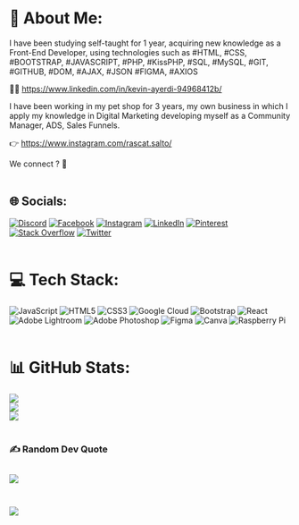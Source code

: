 # 💫 About Me:
I have been studying self-taught for 1 year, acquiring new knowledge as a Front-End Developer, using technologies such as #HTML, #CSS, #BOOTSTRAP, #JAVASCRIPT, #PHP, #KissPHP, #SQL, #MySQL, #GIT, #GITHUB, #DOM, #AJAX, #JSON  #FIGMA, #AXIOS

🧑‍💻 https://www.linkedin.com/in/kevin-ayerdi-94968412b/

I have been working in my pet shop for 3 years, my own business in which I apply my knowledge in Digital Marketing developing myself as a Community Manager, ADS, Sales Funnels. 

👉 https://www.instagram.com/rascat.salto/

We connect ? 💬<br><br>


## 🌐 Socials:
[![Discord](https://img.shields.io/badge/Discord-%237289DA.svg?logo=discord&logoColor=white)](https://discord.gg/https://discord.gg/ZMdqeHwW) [![Facebook](https://img.shields.io/badge/Facebook-%231877F2.svg?logo=Facebook&logoColor=white)](https://facebook.com/https://www.facebook.com/SrAyerdi) [![Instagram](https://img.shields.io/badge/Instagram-%23E4405F.svg?logo=Instagram&logoColor=white)](https://instagram.com/https://www.instagram.com/kevin.ayerdi/) [![LinkedIn](https://img.shields.io/badge/LinkedIn-%230077B5.svg?logo=linkedin&logoColor=white)](https://linkedin.com/in/https://www.linkedin.com/in/kevin-ayerdi-94968412b/) [![Pinterest](https://img.shields.io/badge/Pinterest-%23E60023.svg?logo=Pinterest&logoColor=white)](https://pinterest.com/https://ar.pinterest.com/KevinAyerdi/) [![Stack Overflow](https://img.shields.io/badge/-Stackoverflow-FE7A16?logo=stack-overflow&logoColor=white)](https://stackoverflow.com/users/9919) [![Twitter](https://img.shields.io/badge/Twitter-%231DA1F2.svg?logo=Twitter&logoColor=white)](https://twitter.com/https://twitter.com/Ayerdikevin) 
<br><br>
# 💻 Tech Stack:
![JavaScript](https://img.shields.io/badge/javascript-%23323330.svg?style=for-the-badge&logo=javascript&logoColor=%23F7DF1E) ![HTML5](https://img.shields.io/badge/html5-%23E34F26.svg?style=for-the-badge&logo=html5&logoColor=white) ![CSS3](https://img.shields.io/badge/css3-%231572B6.svg?style=for-the-badge&logo=css3&logoColor=white) ![Google Cloud](https://img.shields.io/badge/Google%20Cloud-%234285F4.svg?style=for-the-badge&logo=google-cloud&logoColor=white) ![Bootstrap](https://img.shields.io/badge/bootstrap-%23563D7C.svg?style=for-the-badge&logo=bootstrap&logoColor=white) ![React](https://img.shields.io/badge/react-%2320232a.svg?style=for-the-badge&logo=react&logoColor=%2361DAFB) ![Adobe Lightroom](https://img.shields.io/badge/Adobe%20Lightroom-31A8FF.svg?style=for-the-badge&logo=Adobe%20Lightroom&logoColor=white) ![Adobe Photoshop](https://img.shields.io/badge/adobephotoshop-%2331A8FF.svg?style=for-the-badge&logo=adobephotoshop&logoColor=white) 	![Figma](https://img.shields.io/badge/figma-%23F24E1E.svg?style=for-the-badge&logo=figma&logoColor=white) ![Canva](https://img.shields.io/badge/Canva-%2300C4CC.svg?style=for-the-badge&logo=Canva&logoColor=white) ![Raspberry Pi](https://img.shields.io/badge/-RaspberryPi-C51A4A?style=for-the-badge&logo=Raspberry-Pi) 
<br><br>
# 📊 GitHub Stats:
![](https://github-readme-stats.vercel.app/api?username=KAyerdi&theme=dark&hide_border=true&include_all_commits=false&count_private=false)<br/>
![](https://github-readme-streak-stats.herokuapp.com/?user=KAyerdi&theme=dark&hide_border=true)<br/>
![](https://github-readme-stats.vercel.app/api/top-langs/?username=KAyerdi&theme=dark&hide_border=true&include_all_commits=false&count_private=false&layout=compact)
<br><br>
### ✍️ Random Dev Quote
![](https://quotes-github-readme.vercel.app/api?type=horizontal&theme=radical)
<br><br>
---
[![](https://visitcount.itsvg.in/api?id=KAyerdi&icon=0&color=0)](https://visitcount.itsvg.in)

<!-- Proudly created with GPRM ( https://gprm.itsvg.in ) -->

